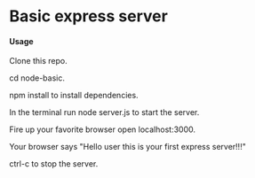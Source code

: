 # Basic express server

#### Usage

Clone this repo.

cd node-basic.

npm install to install dependencies.

In the terminal run node server.js to start the server.

Fire up your favorite browser open localhost:3000.

Your browser says "Hello user this is your first express server!!!"

ctrl-c to stop the server.

